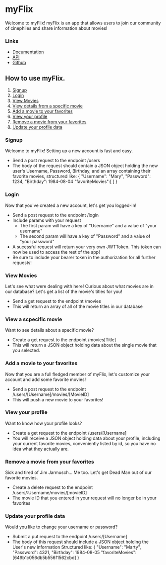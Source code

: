 # myFlix
Welcome to myFlix!
myFlix is an app that allows users to join our community of cinephiles and share information about movies!

### Links
- [Documentation](https://straberryoctosquid-1858bcf4dbcb.herokuapp.com/documentation)
- [API](https://straberryoctosquid-1858bcf4dbcb.herokuapp.com/)
- [Github](https://github.com/StraberryOctoSquid/movie_api)

## How to use myFlix.
1. [Signup](#Signup)
2. [Login](#Login)
3. [View Movies](#View-Movies)
4. [View details from a specific movie](#View-a-specific-movie)
5. [Add a movie to your favorites](#add-a-movie-to-your-favorites)
6. [View your profile](#view-your-profile)
7. [Remove a movie from your favorites](#remove-a-movie-from-your-favorites)
8. [Update your profile data](#update-your-profile-data)


### Signup
Welcome to myFlix! Setting up a new account is fast and easy.

- Send a post request to the endpoint /users
- The body of the request should contain a JSON object holding the new user's Username, Password, Birthday, and an array containing their favorite movies, structured like: { "Username": "Mary", "Password": 1234, "Birthday": 1984-08-04 "favoriteMovies":[ ] }

### Login
Now that you've created a new account, let's get you logged-in!

- Send a post request to the endpoint /login
- Include params with your request
    - The first param will have a key of "Username" and a value of "your username"
    - The second param will have a key of "Password" and a value of "your password"
- A sucessful request will return your very own JWTToken. This token can now be used to access the rest of the app!
- Be sure to include your bearer token in the authorization for all further requests!
### View Movies

Let's see what were dealing with here! Curious about what movies are in our database? Let's get a list of the movie's titles for you!

- Send a get request to the endpoint /movies
- This will return an array of all of the movie titles in our database

### View a scpecific movie

Want to see details about a specific movie?

- Create a get request to the endpoint /movies[Title]
- This will return a JSON object holding data about the single movie that you selected.

### Add a movie to your favorites

Now that you are a full fledged member of myFlix, let's customize your account and add some favorite movies!

- Send a post request to the endpoint /users/[Username]/movies/[MovieID]
- This will push a new movie to your favorites!

### View your profile

Want to know how your profile looks?

- Create a get request to the endpoint /users/[Username]
- You will receive a JSON object holding data about your profile, including your current favorite movies, conveniently listed by id, so you have no idea what they actually are.

### Remove a movie from your favorites

Sick and tired of Jim Jarmusch... Me too. Let's get Dead Man out of our favorite movies.

- Create a delete request to the endpoint /users/:Username/movies/[movieID]
- The movie ID that you entered in your request will no longer be in your favorites

### Update your profile data

Would you like to change your username or password?

- Submit a put request to the endpoint /users/[Username]
- The body of this request should include a JSON object holding the User's new information Structured like: { "Username": "Marty", "Password": 4321, "Birthday": 1984-08-05 "favoriteMovies":[649b1c056db5b556f1562cbd] }